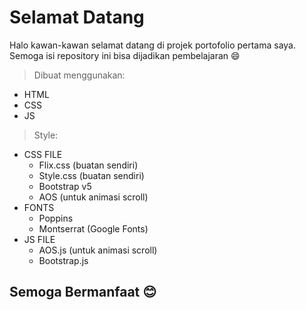 # Selamat Datang
Halo kawan-kawan selamat datang di projek portofolio pertama saya. Semoga isi repository ini bisa dijadikan pembelajaran 😄

> Dibuat menggunakan:
  * HTML 
  * CSS 
  * JS 

> Style:
  * CSS FILE
    * Flix.css (buatan sendiri)
    * Style.css (buatan sendiri)
    * Bootstrap v5
    * AOS (untuk animasi scroll)
  * FONTS
    * Poppins
    * Montserrat (Google Fonts)
  * JS FILE
    * AOS.js (untuk animasi scroll)
    * Bootstrap.js
  
## Semoga Bermanfaat 😊
